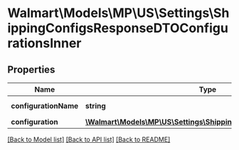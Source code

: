 # Walmart\Models\MP\US\Settings\ShippingConfigsResponseDTOConfigurationsInner

## Properties

Name | Type | Description | Notes
------------ | ------------- | ------------- | -------------
**configurationName** | **string** | Name of the configuration | [optional]
**configuration** | [**\Walmart\Models\MP\US\Settings\ShippingConfigAnyOfConfiguration**](ShippingConfigAnyOfConfiguration.md) |  | [optional]


[[Back to Model list]](./) [[Back to API list]](../../../../../README.md#supported-apis) [[Back to README]](../../../../../README.md)

